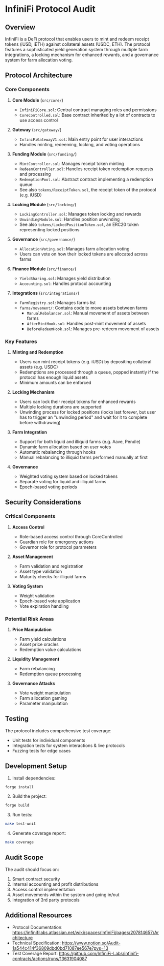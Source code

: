 # InfiniFi Protocol Audit

## Overview

InfiniFi is a DeFi protocol that enables users to mint and redeem receipt tokens (iUSD, iETH) against collateral assets (USDC, ETH). The protocol features a sophisticated yield generation system through multiple farm integrations, a locking mechanism for enhanced rewards, and a governance system for farm allocation voting.

## Protocol Architecture

### Core Components

1. **Core Module** (`src/core/`)
   - `InfiniFiCore.sol`: Central contract managing roles and permissions
   - `CoreControlled.sol`: Base contract inherited by a lot of contracts to use access control

2. **Gateway** (`src/gateway/`)
   - `InfiniFiGatewayV1.sol`: Main entry point for user interactions
   - Handles minting, redeeming, locking, and voting operations

3. **Funding Module** (`src/funding/`)
   - `MintController.sol`: Manages receipt token minting
   - `RedeemController.sol`: Handles receipt token redemption requests and processing
   - `RedemptionPool.sol`: Abstract contract implementing a redemption queue
   - See also `tokens/ReceiptToken.sol`, the receipt token of the protocol (e.g. iUSD)

4. **Locking Module** (`src/locking/`)
   - `LockingController.sol`: Manages token locking and rewards
   - `UnwindingModule.sol`: Handles position unwinding
   - See also `tokens/LockedPositionToken.sol`, an ERC20 token representing locked positions

5. **Governance** (`src/governance/`)
   - `AllocationVoting.sol`: Manages farm allocation voting
   - Users can vote on how their locked tokens are allocated across farms

6. **Finance Module** (`src/finance/`)
   - `YieldSharing.sol`: Manages yield distribution
   - `Accounting.sol`: Handles protocol accounting

7. **Integrations** (`src/integrations/`)
   - `FarmRegistry.sol`: Manages farms list
   - `farms/movement/`: Contains code to move assets between farms
     - `ManualRebalancer.sol`: Manual movement of assets between farms
     - `AfterMintHook.sol`: Handles post-mint movement of assets
     - `BeforeRedeemHook.sol`: Manages pre-redeem movement of assets

### Key Features

1. **Minting and Redemption**
   - Users can mint receipt tokens (e.g. iUSD) by depositing collateral assets (e.g. USDC)
   - Redemptions are processed through a queue, popped instantly if the protocol has enough liquid assets
   - Minimum amounts can be enforced

2. **Locking Mechanism**
   - Users can lock their receipt tokens for enhanced rewards
   - Multiple locking durations are supported
   - Unwinding process for locked positions (locks last forever, but user has to trigger an "unwinding period" and wait for it to complete before withdrawing)

3. **Farm Integration**
   - Support for both liquid and illiquid farms (e.g. Aave, Pendle)
   - Dynamic farm allocation based on user votes
   - Automatic rebalancing through hooks
   - Manual rebalancing to illiquid farms performed manually at first

4. **Governance**
   - Weighted voting system based on locked tokens
   - Separate voting for liquid and illiquid farms
   - Epoch-based voting periods

## Security Considerations

### Critical Components

1. **Access Control**
   - Role-based access control through CoreControlled
   - Guardian role for emergency actions
   - Governor role for protocol parameters

2. **Asset Management**
   - Farm validation and registration
   - Asset type validation
   - Maturity checks for illiquid farms

3. **Voting System**
   - Weight validation
   - Epoch-based vote application
   - Vote expiration handling

### Potential Risk Areas

1. **Price Manipulation**
   - Farm yield calculations
   - Asset price oracles
   - Redemption value calculations

2. **Liquidity Management**
   - Farm rebalancing
   - Redemption queue processing

3. **Governance Attacks**
   - Vote weight manipulation
   - Farm allocation gaming
   - Parameter manipulation

## Testing

The protocol includes comprehensive test coverage:
- Unit tests for individual components
- Integration tests for system interactions & live protocols
- Fuzzing tests for edge cases

## Development Setup

1. Install dependencies:
```bash
forge install
```

2. Build the project:
```bash
forge build
```

3. Run tests:
```bash
make test-unit
```

4. Generate coverage report:
```bash
make coverage
```

## Audit Scope

The audit should focus on:
1. Smart contract security
2. Internal accounting and profit distributions
3. Access control implementation
4. Asset movements within the system and going in/out
5. Integration of 3rd party protocols

## Additional Resources

- Protocol Documentation: https://infinifilabs.atlassian.net/wiki/spaces/InfiniFi/pages/207814657/Architecture
- Technical Specification: https://www.notion.so/Audit-1a544c414f36809dbd0bd71087ee567e?pvs=13
- Test Coverage Report: https://github.com/InfiniFi-Labs/infinifi-contracts/actions/runs/13631904087
